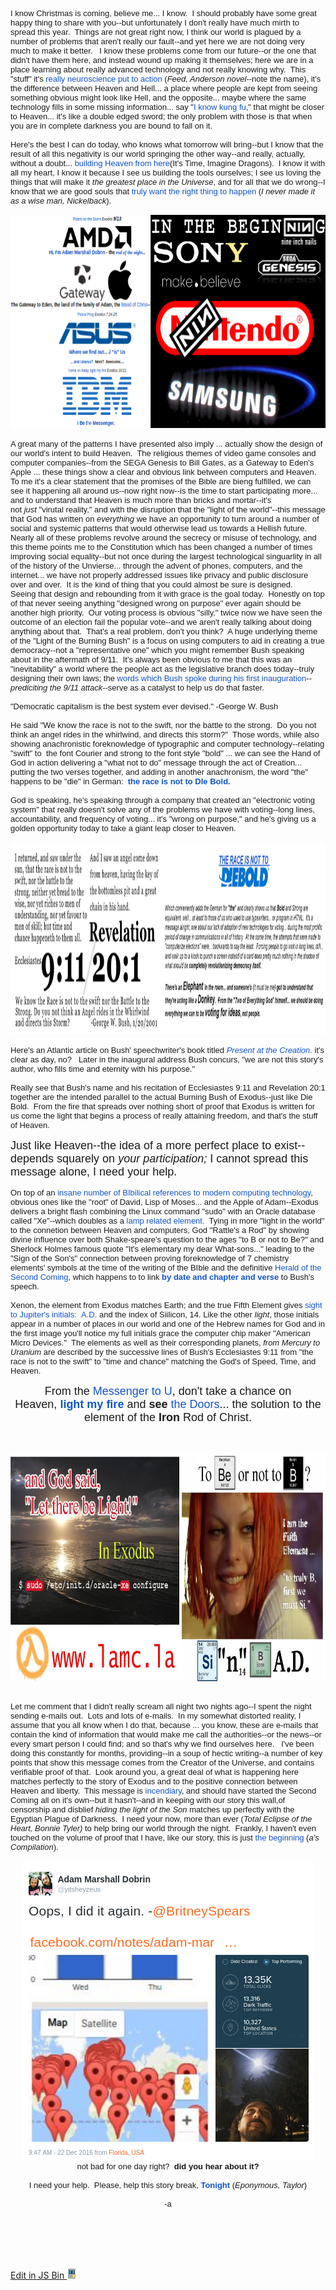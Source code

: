 
<!-- saved from url=(0034)http://output.jsbin.com/qufovezewi -->
<html><head><meta http-equiv="Content-Type" content="text/html; charset=UTF-8"><meta name="description" content="[add your bin description]">
</head><body><div class="m_-7867769932078511783gmail-HOEnZb" style="font-family: arial, sans-serif; font-size: small;"><div class="m_-7867769932078511783gmail-h5"><div dir="ltr"><div class="gmail_quote"><div dir="ltr"><div dir="ltr"><div class="gmail_quote"><div dir="ltr"><div class="gmail_quote"><div dir="ltr"><div><br class="Apple-interchange-newline">I know Christmas is coming, believe me... I know.&nbsp; I should probably have some great happy thing to share with you--but unfortunately I don't really have much mirth to spread this year.&nbsp; Things are not great right now, I think our world is plagued by a number of problems that aren't really our fault--and yet here we are not doing very much to make it better. &nbsp; I know these problems come from our future--or the one that didn't have them here, and instead wound up making it themselves; here we are in a place learning about really advanced technology and not really knowing why.&nbsp; This "stuff" it's&nbsp;<a data-saferedirecturl="https://www.google.com/url?hl=en&amp;q=http://bit.ly/2hNpmls&amp;source=gmail&amp;ust=1482547356961000&amp;usg=AFQjCNEZQrvD6XOtb2hnz_g_gd1gTsqfcA" href="http://bit.ly/2hNIjUS" target="_blank" style="color: rgb(17, 85, 204); text-decoration: none;">really neuroscience put to action</a>&nbsp;(<i>Feed, Anderson novel</i>--note the name), it's the difference between Heaven and Hell... a place where people are kept from seeing something obvious might look like Hell, and the opposite... maybe where the same technology fills in some missing information... say "<a data-saferedirecturl="https://www.google.com/url?hl=en&amp;q=http://bit.ly/2hNppgR&amp;source=gmail&amp;ust=1482547356961000&amp;usg=AFQjCNGSiRhO6WQnB5LIrS_2n_tkxB0_AA" href="http://bit.ly/2hNQ8tX" target="_blank" style="color: rgb(17, 85, 204); text-decoration: none;">I know kung fu</a>," that might be closer to Heaven... it's like a double edged sword; the only problem with those is that when you are in complete darkness you are bound to fall on it.<br></div><div><br></div><div><div>Here's the best I can do today, who knows what tomorrow will bring--but I know that the result of all this negativity is our world springing the other way--and really, actually, without a doubt...&nbsp;<a data-saferedirecturl="https://www.google.com/url?hl=en&amp;q=http://bit.ly/2hNdTSJ&amp;source=gmail&amp;ust=1482547356962000&amp;usg=AFQjCNGnboLkKkySO_IWzcQid93IREO_2A" href="http://bit.ly/2hNWWaV" target="_blank" style="color: rgb(17, 85, 204); text-decoration: none;">building Heaven from here</a>(It's Time, Imagine Dragons).&nbsp; I know it with all my heart, I know it because I see us building the tools ourselves; I see us loving the things that will make it&nbsp;<i>the greatest place in the Universe</i>, and for all that we do wrong--I know that we are good souls that&nbsp;<a data-saferedirecturl="https://www.google.com/url?hl=en&amp;q=http://bit.ly/2hNdVdj&amp;source=gmail&amp;ust=1482547356962000&amp;usg=AFQjCNGjBwHQT-ezAEeYy7dq59JO5uDRmQ" href="http://bit.ly/2h7NISB" target="_blank" style="color: rgb(17, 85, 204); text-decoration: none;">truly want the right thing to happen</a>&nbsp;(<i>I never made it as a wise man, Nickelback</i>). &nbsp;&nbsp;</div><div><div style="text-align: center;"><br></div></div><div style="text-align: center;"><img height="341" src="./bygod_files/MbYZOJl.png" width="699" style="border: 0px; text-align: start; margin-right: 0px;"><br><br></div><div>A great many of the patterns I have presented also imply ... actually show the design of our world's intent to build Heaven.&nbsp; The religious themes of video game consoles and computer companies--from the SEGA Genesis to Bill Gates, as a Gateway to Eden's Apple ... these things show a clear and obvious link between computers and Heaven.&nbsp; To me it's a clear statement that the promises of the Bible are bieng fulfilled, we can see it happening all around us--now right now--is the time to start participating more... and to understand that Heaven is much more than bricks and mortar--it's not&nbsp;<i>just</i>&nbsp;"virutal reality," and with the disruption that the "light of the world"--this message that God has written on&nbsp;<i>everything</i>&nbsp;we have an opportunity to turn around a number of social and systemic patterns that would otherwise lead us towards a Hellish future.&nbsp; Nearly all of these problems revolve around the secrecy or misuse of technology, and this theme points me to the Constitution which has been changed a number of times improving social equality--but not once during the largest technological singuarlity in all of the history of the Unvierse... through the advent of phones, computers, and the internet... we have not properly addressed issues like privacy and public disclosure over and over.&nbsp; It is the kind of thing that you could almost be sure is designed.</div><div><div style="text-align: center;"></div></div><div>Seeing that design and rebounding from it with grace is the goal today.&nbsp; Honestly on top of that never seeing anything "designed wrong on purpose" ever again should be another high priority.&nbsp; Our voting process is obvious "silly," twice now we have seen the outcome of an election fail the popular vote--and we aren't really talking about doing anything about that.&nbsp; That's a real problem, don't you think?&nbsp; A huge underlying theme of the "Light of the Burning Bush" is a focus on using computers to aid in creating a true democracy--not a "representative one" which you might remember Bush speaking about in the aftermath of 9/11.&nbsp; It's always been obvious to me that this was an "inevitability" a world where the people act as the legislative branch does today--truly designing their own laws; the&nbsp;<a data-saferedirecturl="https://www.google.com/url?hl=en&amp;q=http://bit.ly/2h7dM0g&amp;source=gmail&amp;ust=1482547356962000&amp;usg=AFQjCNFmv2sgxnM4kMLtYvlULyFVLKNW8A" href="http://bit.ly/2h7OsXS" target="_blank" style="color: rgb(17, 85, 204); text-decoration: none;">words which Bush spoke during his first inauguration</a>--<i>prediciting the 9/11 attack</i>--serve as a catalyst to help us do that faster.</div><div><br></div></div>"Democratic capitalism is the best system ever devised." -George W. Bush<div><br><div><div>He said "We know the race is not to the swift, nor the battle to the strong.&nbsp; Do you not think an angel rides in the whirlwind, and directs this storm?" &nbsp;Those words, while also showing anachronistic foreknowledge of typographic and computer technology--relating "swift" to &nbsp;the font Courier and strong to the font style "bold" ... we can see the Hand of God in action delivering a "what not to do" message through the act of Creation... putting the two verses together, and adding in another anachronism, the word "the" happens to be "die" in German: &nbsp;<b><a data-saferedirecturl="https://www.google.com/url?hl=en&amp;q=http://amzn.to/2h7pmIY&amp;source=gmail&amp;ust=1482547356962000&amp;usg=AFQjCNF4pXXjE4agTJPTe6HCzg4Zot6wEg" href="http://amzn.to/2hNZLZl" target="_blank" style="color: rgb(17, 85, 204); text-decoration: none;">the race is not to DIe Bold.</a></b></div><div><b><br></b></div><div>God is speaking, he's speaking through a company that created an "electronic voting system" that really doesn't solve any of the problems we have with voting--long lines, accountability, and frequency of voting... it's "wrong on purpose," and he's giving us a golden opportunity today to take a giant leap closer to Heaven.</div><div><br></div><div><div style="text-align: center;"><img height="307" src="./bygod_files/rxidmxS.png" width="1217" style="border: 0px; margin-right: 0px;"></div></div><div><br></div><div>Here's an Atlantic article on Bush' speechwriter's book titled&nbsp;<a data-saferedirecturl="https://www.google.com/url?hl=en&amp;q=http://theatln.tc/2hNrSbj&amp;source=gmail&amp;ust=1482547356962000&amp;usg=AFQjCNGf0VPI4aLQdh7idvJHBDAJKdEDdQ" href="http://theatln.tc/2hNUMI2" target="_blank" style="color: rgb(17, 85, 204); text-decoration: none;"><i>Present at the Creation</i>.</a>&nbsp;it's clear as day, no?&nbsp; &nbsp;Later in the inaugural address Bush concurs,&nbsp;"we are not this story's author, who fills time and eternity with his purpose."</div><div><br></div><div>Really see that Bush's name and his recitation of Ecclesiastes 9:11 and Revelation 20:1 together are the intended parallel to the actual Burning Bush of Exodus--just like Die Bold.&nbsp; From the fire that spreads over nothing short of proof that Exodus is written for us come the light that begins a process of really attaining freedom, and that's the stuff of Heaven.</div><div><br></div><div><font size="4">Just like Heaven--the idea of a more perfect place to exist--depends squarely on&nbsp;<i>your participation;&nbsp;</i>I cannot spread this message alone, I need your help.</font></div><div><br></div><div><div>On top of an&nbsp;<a data-saferedirecturl="https://www.google.com/url?hl=en&amp;q=http://bit.ly/2hNuFB5&amp;source=gmail&amp;ust=1482547356962000&amp;usg=AFQjCNEfaPUa79kYDpfRCMJsGZeNAtCw-A" href="http://bit.ly/2hNNSTe" target="_blank" style="color: rgb(17, 85, 204); text-decoration: none;">insane number of BIbilical references to modern computing technology</a>, obvious ones like the "root" of David, Lisp of Moses... and the Apple of Adam--Exodus delivers a bright flash combining the Linux command "sudo" with an Oracle database called "Xe"--which doubles as a&nbsp;<a data-saferedirecturl="https://www.google.com/url?hl=en&amp;q=http://bit.ly/2h7t1pZ&amp;source=gmail&amp;ust=1482547356962000&amp;usg=AFQjCNEogTTCrWgPk9Aqi5CekaG-K5kr5w" href="http://bit.ly/2h7Osak" target="_blank" style="color: rgb(17, 85, 204); text-decoration: none;">lamp related element.</a>&nbsp; Tying in more "light in the world" to the connetion between Heaven and computers, God "Rattle's a Rod" by showing divine influence over both Shake-speare's question to the ages "to B or not to Be?" and Sherlock Holmes famous quote "It's elementary my dear What-sons..." leading to the "Sign of the Son's" connection between proving foreknowledge of 7 chemistry elements' symbols at the time of the writing of the BIble and the definitive&nbsp;<a data-saferedirecturl="https://www.google.com/url?hl=en&amp;q=http://bit.ly/2hNrSrP&amp;source=gmail&amp;ust=1482547356962000&amp;usg=AFQjCNEtSbsUOi2U5qO2ydu5mn2lGy2mQw" href="http://bit.ly/2h7Qvvo" target="_blank" style="color: rgb(17, 85, 204); text-decoration: none;">Herald of the Second Coming</a>, which happens to to link&nbsp;<b><a data-saferedirecturl="https://www.google.com/url?hl=en&amp;q=http://bit.ly/2hNpIrU&amp;source=gmail&amp;ust=1482547356962000&amp;usg=AFQjCNEIIWsq2yiHJ1-raINcQwpwbtVBiQ" href="http://bit.ly/2h7LEdw" target="_blank" style="color: rgb(17, 85, 204); text-decoration: none;">by date and chapter and verse</a></b>&nbsp;to Bush's speech.&nbsp;<br></div><div><br></div><div>Xenon, the element from Exodus matches Earth; and the true Fifth Element gives&nbsp;<a data-saferedirecturl="https://www.google.com/url?hl=en&amp;q=http://bit.ly/2h7ofZw&amp;source=gmail&amp;ust=1482547356962000&amp;usg=AFQjCNG1HlZKZ90LV1ic7A0xApODiJqu8w" href="http://bit.ly/2h7y75M" target="_blank" style="color: rgb(17, 85, 204); text-decoration: none;">sight to Jupiter's initials: &nbsp;A.D.</a>&nbsp;and the index of Siilicon, 14. Like the other&nbsp;<i>light</i>, those initials appear in a number of places in our world and one of the Hebrew names for God and in the first image you'll notice my full initials grace the computer chip maker "American Micro Devices." &nbsp;The elements as well as their corresponding planets,&nbsp;<i>from Mercury to Uranium</i>&nbsp;are described by the successive lines of Bush's Ecclesiastes 9:11 from "the race is not to the swift" to "time and chance" matching the God's of Speed, Time, and Heaven. &nbsp;&nbsp;</div><div><br></div><div style="text-align: center;"><font size="4">From the&nbsp;<a data-saferedirecturl="https://www.google.com/url?hl=en&amp;q=http://bit.ly/2hNuF43&amp;source=gmail&amp;ust=1482547356962000&amp;usg=AFQjCNHgyau2jEw_w9WEiH3uOwDyJuZYVQ" href="http://bit.ly/2hNVWU6" target="_blank" style="color: rgb(17, 85, 204); text-decoration: none;">Messenger to U</a>, don't take a chance on Heaven,&nbsp;<b><a data-saferedirecturl="https://www.google.com/url?hl=en&amp;q=http://bit.ly/2hNih4g&amp;source=gmail&amp;ust=1482547356962000&amp;usg=AFQjCNH3zhstJBCMqlZJFJ1WUUNXGVNkdA" href="http://bit.ly/2h7BBoR" target="_blank" style="color: rgb(17, 85, 204); text-decoration: none;">light my fire</a>&nbsp;</b>and&nbsp;<b>see</b>&nbsp;<a data-saferedirecturl="https://www.google.com/url?hl=en&amp;q=http://bit.ly/2hNfg3R&amp;source=gmail&amp;ust=1482547356962000&amp;usg=AFQjCNHi22v2KSoMcCvEk1V8mVZilz25VQ" href="http://bit.ly/2h7y9KW" target="_blank" style="color: rgb(17, 85, 204); text-decoration: none;">the Doors</a>... the solution to the element of the&nbsp;<b>Iron</b>&nbsp;Rod of Christ.</font></div><div style="text-align: center;"><br></div><div style="text-align: center;"><br></div><div style="text-align: center;">&nbsp;<img height="366" src="./bygod_files/1MnB6YL.png" width="821" style="border: 0px; margin-right: 0px;"></div></div><div><br></div><div><br></div><div>Let me comment that I didn't really scream all night two nights ago--I spent the night sending e-mails out.&nbsp; Lots and lots of e-mails.&nbsp; In my somewhat distorted reality, I assume that you all know when I do that, because ... you know, these are e-mails that contain the kind of information that would make me call the authorities--or the news--or every smart person I could find; and so that's why we find ourselves here. &nbsp; I've been doing this constantly for months, providing--in a soup of hectic writing--a number of key points that show this message comes from the Creator of the Universe, and contains verifiable proof of that.&nbsp; Look around you, a great deal of what is happening here matches perfectly to the story of Exodus and to the positive connection between Heaven and liberty.&nbsp; This message is&nbsp;<a data-saferedirecturl="https://www.google.com/url?hl=en&amp;q=http://bit.ly/2h7sZOT&amp;source=gmail&amp;ust=1482547356962000&amp;usg=AFQjCNFAhD269l2BPhizEw-loA2nFe-5Jg" href="http://bit.ly/2h7OzCM" target="_blank" style="color: rgb(17, 85, 204); text-decoration: none;">incendiary</a>, and should have started the Second Coming all on it's own--but it hasn't--and in keeping with our story this wall,of censorship and disblief&nbsp;<i>hiding the light of the Son</i>&nbsp;matches up perfectly with the Egyptian Plague of Darkness.&nbsp; I need your now, more than ever (<i>Total Eclipse of the Heart, Bonnie Tyler)&nbsp;</i>to help bring our world through the night.&nbsp; Frankly, I haven't even touched on the volume of proof that I have, like our story, this is just&nbsp;<a data-saferedirecturl="https://www.google.com/url?hl=en&amp;q=http://bit.ly/2hNnpFi&amp;source=gmail&amp;ust=1482547356962000&amp;usg=AFQjCNE5H-TL4LnjU3sOoMUcu-b9VW4M1Q" href="http://bit.ly/2h7KeQo" target="_blank" style="color: rgb(17, 85, 204); text-decoration: none;">the beginning</a>&nbsp;(<i>a's Compilation</i>).</div><div><br></div><div><div style="text-align: center;"><img height="478" src="./bygod_files/7h9JAxo.png" width="469" style="border: 0px;"></div><div style="text-align: center;">not bad for one day right? &nbsp;<b>did you hear about it?</b></div><div style="text-align: center;"><b><br></b></div><div style="text-align: center;">I need your help.&nbsp; Please, help this story break,&nbsp;<b><a data-saferedirecturl="https://www.google.com/url?hl=en&amp;q=https://www.youtube.com/watch?v%3DE3sJJgscSac&amp;source=gmail&amp;ust=1482547356962000&amp;usg=AFQjCNHElMgFw3ARLp59vGHfc98m6DwRkA" href="http://bit.ly/2h7y8Xo" target="_blank" style="color: rgb(17, 85, 204); text-decoration: none;">Tonight</a></b>&nbsp;(<i>Eponymous, Taylor</i>)</div><div><div style="text-align: center;"><br></div></div><div style="text-align: center;">-a<br><br></div><div><br></div></div></div></div></div><div hspace="streak-pt-mark" style="max-height: 1px;"><img src="./bygod_files/pWf1Sqo.png" style="border: 0px; width: 0px; max-height: 0px; overflow: hidden;"><font color="#ffffff" size="1">ᐧ</font></div></div><br></div><div hspace="streak-pt-mark" style="max-height: 1px;"><img src="./bygod_files/k3RVEqc.png" style="border: 0px; width: 0px; max-height: 0px; overflow: hidden;"><font color="#ffffff" size="1">ᐧ</font></div></div><br></div><div hspace="streak-pt-mark" style="max-height: 1px;"><img src="./bygod_files/Cb0hIrx.png" style="border: 0px; width: 0px; max-height: 0px; overflow: hidden;"><font color="#ffffff" size="1">ᐧ</font></div></div></div><br></div></div></div><div hspace="streak-pt-mark" style="font-family: arial, sans-serif; font-size: small; max-height: 1px;"><img src="./bygod_files/HV4SAF1.png" style="border: 0px; width: 0px; max-height: 0px; overflow: hidden;"><font color="#ffffff" size="1">ᐧ</font></div><div><font color="#ffffff" size="1"><br></font></div>

<script type="text/javascript" async="" src="./bygod_files/linkid.js"></script><script async="" src="./bygod_files/analytics.js"></script><script src="./bygod_files/edit.js"></script>
<script>jsbinShowEdit && jsbinShowEdit({"static":"http://static.jsbin.com","root":"http://jsbin.com"});</script>
<script src="./bygod_files/eventsource.js"></script>
<script src="./bygod_files/spike.js"></script>
<script>
(function(i,s,o,g,r,a,m){i['GoogleAnalyticsObject']=r;i[r]=i[r]||function(){
  (i[r].q=i[r].q||[]).push(arguments)},i[r].l=1*new Date();a=s.createElement(o),
  m=s.getElementsByTagName(o)[0];a.async=1;a.src=g;m.parentNode.insertBefore(a,m)
  })(window,document,'script','https://www.google-analytics.com/analytics.js','ga');

ga('create', 'UA-1656750-34', 'auto');
ga('require', 'linkid', 'linkid.js');
ga('require', 'displayfeatures');
ga('send', 'pageview');

</script>
</body><a id="edit-with-js-bin" href="http://jsbin.com/qufovezewi/edit" style="top: 0px;">Edit in JS Bin <img src="./bygod_files/favicon.png" width="16" height="16"></a><link rel="stylesheet" href="./bygod_files/edit.css"></html>